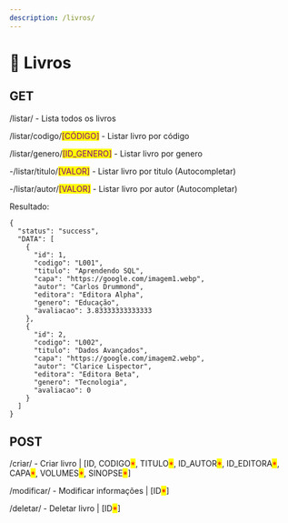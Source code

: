 ```yaml
---
description: /livros/
---
```


# 📘 Livros

## GET

/listar/ - Lista todos os livros

/listar/codigo/<mark style="color:purple;">\[CÓDIGO]</mark> - Listar livro por código

/listar/genero/<mark style="color:purple;">\[ID\_GENERO]</mark> - Listar livro por genero

\-/listar/titulo/<mark style="color:purple;">\[VALOR]</mark> - Listar livro por titulo (Autocompletar)

\-/listar/autor/<mark style="color:purple;">\[VALOR]</mark> - Listar livro por autor (Autocompletar)

Resultado:

```
{
  "status": "success",
  "DATA": [
    {
      "id": 1,
      "codigo": "L001",
      "titulo": "Aprendendo SQL",
      "capa": "https://google.com/imagem1.webp",
      "autor": "Carlos Drummond",
      "editora": "Editora Alpha",
      "genero": "Educação",
      "avaliacao": 3.83333333333333
    },
    {
      "id": 2,
      "codigo": "L002",
      "titulo": "Dados Avançados",
      "capa": "https://google.com/imagem2.webp",
      "autor": "Clarice Lispector",
      "editora": "Editora Beta",
      "genero": "Tecnologia",
      "avaliacao": 0
    }
  ]
}
```

## POST

/criar/ - Criar livro | \[ID, CODIGO<mark style="color:red;">\*</mark>, TITULO<mark style="color:red;">\*</mark>, ID\_AUTOR<mark style="color:red;">\*</mark>, ID\_EDITORA<mark style="color:red;">\*</mark>, CAPA<mark style="color:red;">\*</mark>, VOLUMES<mark style="color:red;">\*</mark>, SINOPSE<mark style="color:red;">\*</mark>]

/modificar/ - Modificar informações | \[ID<mark style="color:red;">\*</mark>]

/deletar/ - Deletar livro | \[ID<mark style="color:red;">\*</mark>]
